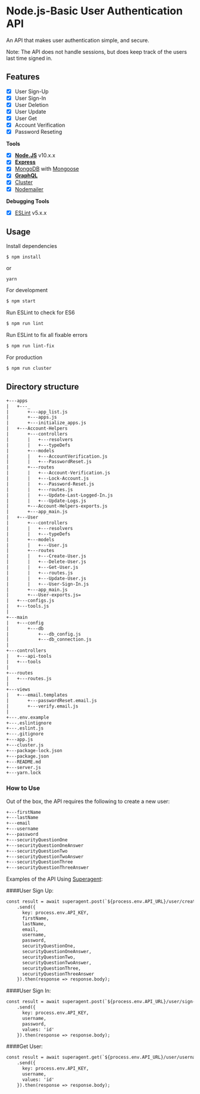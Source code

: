 # Node.js-Basic User Authentication API
An API that makes user authentication simple, and secure.

Note: The API does not handle sessions, but does keep track of the users last time signed in.

## Features
* [x] User Sign-Up
* [x] User Sign-In
* [x] User Deletion
* [x] User Update
* [x] User Get
* [x] Account Verification
* [x] Password Reseting

**Tools**
* [x] **[Node.JS](https://nodejs.org)** v10.x.x
* [x] **[Express](https://github.com/expressjs/express)**
* [x] [MongoDB](https://www.mongodb.com/) with [Mongoose](https://github.com/Automattic/mongoose)
* [x] **[GraphQL](http://graphql.org/)**
* [x] [Cluster](https://nodejs.org/api/cluster.html)
* [x] [Nodemailer](https://github.com/nodemailer/nodemailer)

**Debugging Tools**
* [x] [ESLint](https://eslint.org/) v5.x.x

## Usage

Install dependencies
```
$ npm install
```
or
```
yarn
```

For development
```bash
$ npm start
```

Run ESLint to check for ES6
```bash
$ npm run lint
```

Run ESLint to fix all fixable errors
```bash
$ npm run lint-fix
```

For production
```bash
$ npm run cluster
```

## Directory structure
```txt
+---apps
|   +---_
|       +---app_list.js
|       +---apps.js
|       +---initialize_apps.js
|   +---Account-Helpers
|       +---controllers
|       |   +---resolvers
|       |   +---typeDefs
|       +---models
|       |   +---AccountVerification.js
|       |   +---PasswordReset.js
|       +---routes
|       |   +---Account-Verification.js
|       |   +---Lock-Account.js
|       |   +---Password-Reset.js
|       |   +---routes.js
|       |   +---Update-Last-Logged-In.js
|       |   +---Update-Logs.js
|       +---Account-Helpers-exports.js
|       +---app_main.js
|   +---User
|       +---controllers
|       |   +---resolvers
|       |   +---typeDefs
|       +---models
|       |   +---User.js
|       +---routes
|       |   +---Create-User.js
|       |   +---Delete-User.js
|       |   +---Get-User.js
|       |   +---routes.js
|       |   +---Update-User.js
|       |   +---User-Sign-In.js
|       +---app_main.js
|       +---User-exports.js=
|   +---configs.js
|   +---tools.js
|
+---main
|   +---config
|       +---db
|           +---db_config.js
|           +---db_connection.js
|
+---controllers
|   +---api-tools
|   +---tools
|
+---routes
|   +---routes.js
|
+---views
|   +---email.templates
|       +---passwordReset.email.js
|       +---verify.email.js
|
+---.env.example
+---.eslintignore
+---.eslint.js
+---.gitignore
+---app.js
+---cluster.js
+---package-lock.json
+---package.json
+---README.md
+---server.js
+---yarn.lock
```

### How to Use

Out of the box, the API requires the following to create a new user:
```txt
+---firstName
+---lastName
+---email
+---username
+---password
+---securityQuestionOne
+---securityQuestionOneAnswer
+---securityQuestionTwo
+---securityQuestionTwoAnswer
+---securityQuestionThree
+---securityQuestionThreeAnswer
```


Examples of the API Using [Superagent](https://www.npmjs.com/package/superagent):

####User Sign Up:
```txt
const result = await superagent.post(`${process.env.API_URL}/user/create`)
    .send({
      key: process.env.API_KEY,
      firstName,
      lastName,
      email,
      username,
      password,
      securityQuestionOne,
      securityQuestionOneAnswer,
      securityQuestionTwo,
      securityQuestionTwoAnswer,
      securityQuestionThree,
      securityQuestionThreeAnswer
    }).then(response => response.body);
```

####User Sign In:
```txt
const result = await superagent.post(`${process.env.API_URL}/user/sign-in`)
    .send({
      key: process.env.API_KEY,
      username,
      password,
      values: 'id'
    }).then(response => response.body);
```

####Get User:
```txt
const result = await superagent.get(`${process.env.API_URL}/user/username`)
    .send({
      key: process.env.API_KEY,
      username,
      values: 'id'
    }).then(response => response.body);
```
